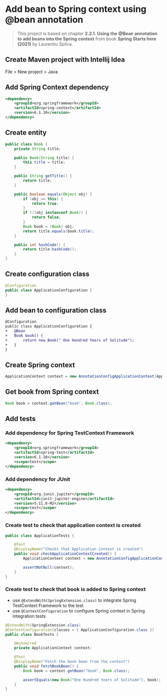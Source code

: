 # Add bean to Spring context using @bean annotation

> This project is based on chapter **2.2.1. Using the @Bean annotation to add beans into the Spring context** from book **Spring Starts here (2021)** by Laurentiu Spilca.

## Create Maven project with Intellij Idea

File > New project > Java

## Add Spring Context dependency

```xml
<dependency>
    <groupId>org.springframework</groupId>
    <artifactId>spring-context</artifactId>
    <version>6.1.10</version>
</dependency>
```

## Create entity

```java
public class Book {
    private String title;

    public Book(String title) {
        this.title = title;
    }

    public String getTitle() {
        return title;
    }

    public boolean equals(Object obj) {
        if (obj == this) {
            return true;
        }
        if (!(obj instanceof Book)) {
            return false;
        }
        Book book = (Book) obj;
        return title.equals(book.title);
    }

    public int hashCode() {
        return title.hashCode();
    }
}
```

## Create configuration class

```java
@Configuration
public class ApplicationConfiguration {
}
```

## Add bean to configuration class

```diff
@Configuration
public class ApplicationConfiguration {
+   @Bean
+   Book book() {
+       return new Book(" One Hundred Years of Solitude");
+   }
}
```

## Create Spring context

```java
ApplicationContext context = new AnnotationConfigApplicationContext(ApplicationConfiguration.class);
```

## Get book from Spring context

```java
Book book = context.getBean("book", Book.class);
```

## Add tests

### Add dependency for Spring TestContext Framework

```xml
<dependency>
    <groupId>org.springframework</groupId>
    <artifactId>spring-test</artifactId>
    <version>6.1.10</version>
    <scope>test</scope>
</dependency>
```

### Add dependency for JUnit

```xml
<dependency>
    <groupId>org.junit.jupiter</groupId>
    <artifactId>junit-jupiter-engine</artifactId>
    <version>5.11.0-M2</version>
    <scope>test</scope>
</dependency>
```

### Create test to check that application context is created

```java
public class ApplicationTests {

    @Test
    @DisplayName("Checks that Application Context is created")
    public void checkApplicationContextCreated() {
        ApplicationContext context = new AnnotationConfigApplicationContext();

        assertNotNull(context);
    }
}
```

### Create test to check that book is added to Spring context

- use `@ExtendWith(SpringExtension.class)` to integrate Spring TestContext Framework to the test
- use `@ContextConfiguration` to configure Spring context in Spring integration tests

```java
@ExtendWith(SpringExtension.class)
@ContextConfiguration(classes = { ApplicationConfiguration.class })
public class BookTests {

    @Autowired
    private ApplicationContext context;

    @Test
    @DisplayName("Fetch the book bean from the context")
    public void fetchBookBean() {
        Book book = context.getBean("book", Book.class);

        assertEquals(new Book("One Hundred Years of Solitude"), book);
    }
}
```
